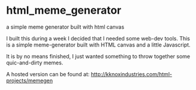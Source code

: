 # html_meme_generator
a simple meme generator built with html canvas

I built this during a week I decided that I needed some web-dev tools. This is a simple meme-generator built with HTML canvas and a little Javascript.

It is by no means finished, I just wanted something to throw together some quic-and-dirty memes.

A hosted version can be found at: 
http://kknoxindustries.com/html-projects/memegen

